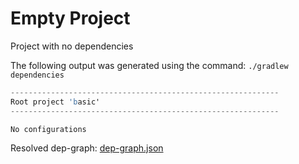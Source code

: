 # Empty Project

Project with no dependencies

The following output was generated using the command: `./gradlew dependencies`

```s
------------------------------------------------------------
Root project 'basic'
------------------------------------------------------------

No configurations
```

Resolved dep-graph: [dep-graph.json](./dep-graph.json)
